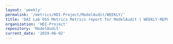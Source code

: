 ```yaml
---
layout: 'weekly'
permalink: '/metrics/HDI-Project/ModelAudit/WEEKLY/'
title: 'DAI Lab OSS Metrics Metrics report for ModelAudit | WEEKLY-REPORT-2019-06-02'
organization: 'HDI-Project'
repository: 'ModelAudit'
current_date: '2019-06-02'
---
```

